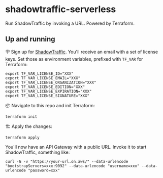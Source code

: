 # shadowtraffic-serverless

Run ShadowTraffic by invoking a URL. Powered by Terraform.

## Up and running

🪧 Sign up for [ShadowTraffic](https://shadowtraffic.io/). You'll receive an email with a set of license keys. Set those as environment variables, prefixed with `TF_VAR` for Terraform:

```
export TF_VAR_LICENSE_ID="XXX"
export TF_VAR_LICENSE_EMAIL="XXX"
export TF_VAR_LICENSE_ORGANIZATION="XXX"
export TF_VAR_LICENSE_EDITION="XXX"
export TF_VAR_LICENSE_EXPIRATION="XXX"
export TF_VAR_LICENSE_SIGNATURE="XXX"
```

📦 Navigate to this repo and init Terraform:

```
terraform init
```

🏗️ Apply the changes:

```
terraform apply
```

You'll now have an API Gateway with a public URL. Invoke it to start ShadowTraffic, something like:

```
curl -G -v "https://your-url.on.aws/" --data-urlencode "bootstrapServers=xxx:9092" --data-urlencode "username=xxx" --data-urlencode "password=xxx"
```
